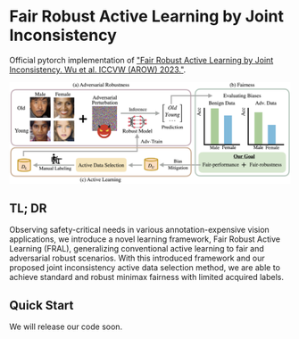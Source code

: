 # Fair Robust Active Learning by Joint Inconsistency

Official pytorch implementation of ["Fair Robust Active Learning by Joint Inconsistency. Wu et al. ICCVW (AROW) 2023."](https://arxiv.org/abs/2209.10729).

![](./images/pipeline.png)

## TL; DR

Observing safety-critical needs in various annotation-expensive vision applications, we introduce a novel learning framework, Fair Robust Active Learning (FRAL), generalizing conventional active learning to fair and adversarial robust scenarios. With this introduced framework and our proposed joint inconsistency active data selection method, we are able to achieve standard and robust minimax fairness with limited acquired labels.

## Quick Start

We will release our code soon.
